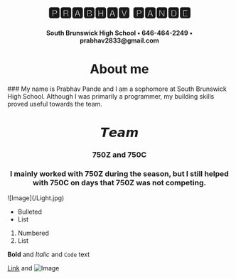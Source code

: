 <h1 align="center"> 🅿🆁🅰🅱🅷🅰🆅 🅿🅰🅽🅳🅴 </h1>
<h4 align ="center"> South Brunswick High School • 646-464-2249 • prabhav2833@gmail.com </h4>

<h1 align="center">About me </h1>
### My name is Prabhav Pande and I am a sophomore at South Brunswick High School. Although I was primarily a programmer, my building skills proved useful towards the team. 

<h1 align="center"> 𝙏𝙚𝙖𝙢 </h1>
<h3 align ="center"> 750Z and 750C </h3>
<h3 align ="center"> I mainly worked with 750Z during the season, but I still helped with 750C on days that 750Z was not competing. </h3>
![Image](/Light.jpg)

- Bulleted
- List

1. Numbered
2. List

**Bold** and _Italic_ and `Code` text

[Link](url) and ![Image](src)

